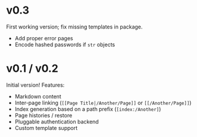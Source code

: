 # v0.3

First working version; fix missing templates in package.

+ Add proper error pages
+ Encode hashed passwords if `str` objects

# v0.1 / v0.2

Initial version! Features:

+ Markdown content
+ Inter-page linking (`[[Page Title|/Another/Page]]` or `[[/Another/Page]]`)
+ Index generation based on a path prefix (`[index:/Another]`)
+ Page histories / restore
+ Pluggable authentication backend
+ Custom template support
